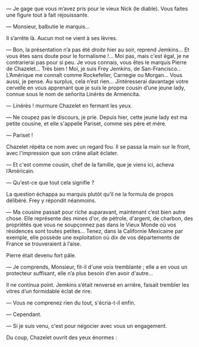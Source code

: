 — Je gage que vous m’avez pris pour le vieux Nick (le diable). Vous faites une figure tout à fait réjouissante.

— Monsieur, balbutie le marquis...

Il s’arrête là. Aucun mot ne vient à ses lèvres.

— Bon, la présentation n’a pas été _droite_ hier au soir, reprend Jemkins...
Et vous êtes sans doute pour le formalisme !... Moi pas, mais c'est égal, je ne
contrarierai pas pour si peu. Je vous connais, vous êtes le marquis Pierre de
Chazelet... Très bien ! Moi, je suis Frey Jemkins, de San-Francisco...
L’Amérique me connaît comme Rockefeller, Carnegie ou Morgan... Vous aussi, je pense. Au surplus, cela n’est rien... Jïntéresserai davantage votre cervelle en vous apprenant que je suis le propre cousin d’une jeune lady, connue sous le nom de señorita Linérès de Armencita.

— Linérès ! murmure Chazelet en fermant les yeux.

— Ne coupez pas le discours, je prie. Depuis hier, cette jeune lady est ma petite cousine, et elle s'appelle Pariset, comme ses père et mère.

— Pariset !

Chazelet répéta ce nom avec un regard fou. Il se passa la main sur le front, avec l'impression que son crâne allait éclater.

— Et c'est comme cousin, chef de la famille, que je viens ici, acheva
l’Américain.

— Qu'est-ce que tout cela signifie ?

La question échappa au marquis plutôt qu’il ne la formula de propos délibéré. Frey y répondit néanmoins.

— Ma cousine passait pour riche auparavant, maintenant c’est bien autre chose. Elle représente des mines d'or, de pétrole, d'argent, de charbon, des
propriétés que vous ne soupçonnez pas dans le Vieux Monde où vos résidences sont toutes petites... Tenez, dans la Californie Mexicaine par exemple, elle possède une exploitation où dix de vos départements de France se trouveraient à l’aise.

Pierre était devenu fort pâle.

— Je comprends, Monsieur, fit-il d'une voix tremblante ; elle a en vous un protecteur suffisant, elle n’a plus besoin d‘en avoir d'autre...

Il ne continua point. Jemkins s’était renversé en arrière, faisait trembler les vitres d’un formidable éclat de rire.

— Vous ne comprenez rien du tout, s'écria-t-il enfin.

— Cependant.

— Si je suis venu, c'est pour négocier avec vous un engagement.

Du coup, Chazelet ouvrit des yeux énormes :
